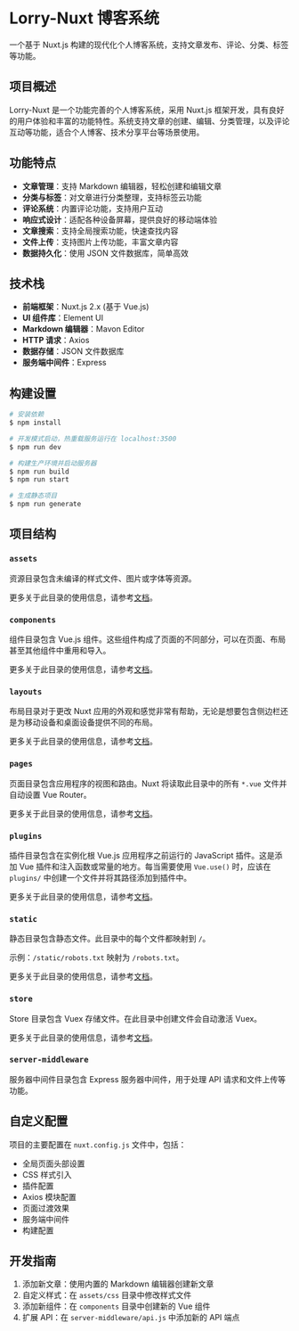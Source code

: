 # Lorry-Nuxt 博客系统

一个基于 Nuxt.js 构建的现代化个人博客系统，支持文章发布、评论、分类、标签等功能。

## 项目概述

Lorry-Nuxt 是一个功能完善的个人博客系统，采用 Nuxt.js 框架开发，具有良好的用户体验和丰富的功能特性。系统支持文章的创建、编辑、分类管理，以及评论互动等功能，适合个人博客、技术分享平台等场景使用。

## 功能特点

- **文章管理**：支持 Markdown 编辑器，轻松创建和编辑文章
- **分类与标签**：对文章进行分类整理，支持标签云功能
- **评论系统**：内置评论功能，支持用户互动
- **响应式设计**：适配各种设备屏幕，提供良好的移动端体验
- **文章搜索**：支持全局搜索功能，快速查找内容
- **文件上传**：支持图片上传功能，丰富文章内容
- **数据持久化**：使用 JSON 文件数据库，简单高效

## 技术栈

- **前端框架**：Nuxt.js 2.x (基于 Vue.js)
- **UI 组件库**：Element UI
- **Markdown 编辑器**：Mavon Editor
- **HTTP 请求**：Axios
- **数据存储**：JSON 文件数据库
- **服务端中间件**：Express

## 构建设置

```bash
# 安装依赖
$ npm install

# 开发模式启动，热重载服务运行在 localhost:3500
$ npm run dev

# 构建生产环境并启动服务器
$ npm run build
$ npm run start

# 生成静态项目
$ npm run generate
```

## 项目结构

### `assets`

资源目录包含未编译的样式文件、图片或字体等资源。

更多关于此目录的使用信息，请参考[文档](https://nuxtjs.org/docs/2.x/directory-structure/assets)。

### `components`

组件目录包含 Vue.js 组件。这些组件构成了页面的不同部分，可以在页面、布局甚至其他组件中重用和导入。

更多关于此目录的使用信息，请参考[文档](https://nuxtjs.org/docs/2.x/directory-structure/components)。

### `layouts`

布局目录对于更改 Nuxt 应用的外观和感觉非常有帮助，无论是想要包含侧边栏还是为移动设备和桌面设备提供不同的布局。

更多关于此目录的使用信息，请参考[文档](https://nuxtjs.org/docs/2.x/directory-structure/layouts)。

### `pages`

页面目录包含应用程序的视图和路由。Nuxt 将读取此目录中的所有 `*.vue` 文件并自动设置 Vue Router。

更多关于此目录的使用信息，请参考[文档](https://nuxtjs.org/docs/2.x/get-started/routing)。

### `plugins`

插件目录包含在实例化根 Vue.js 应用程序之前运行的 JavaScript 插件。这是添加 Vue 插件和注入函数或常量的地方。每当需要使用 `Vue.use()` 时，应该在 `plugins/` 中创建一个文件并将其路径添加到插件中。

更多关于此目录的使用信息，请参考[文档](https://nuxtjs.org/docs/2.x/directory-structure/plugins)。

### `static`

静态目录包含静态文件。此目录中的每个文件都映射到 `/`。

示例：`/static/robots.txt` 映射为 `/robots.txt`。

更多关于此目录的使用信息，请参考[文档](https://nuxtjs.org/docs/2.x/directory-structure/static)。

### `store`

Store 目录包含 Vuex 存储文件。在此目录中创建文件会自动激活 Vuex。

更多关于此目录的使用信息，请参考[文档](https://nuxtjs.org/docs/2.x/directory-structure/store)。

### `server-middleware`

服务器中间件目录包含 Express 服务器中间件，用于处理 API 请求和文件上传等功能。

## 自定义配置

项目的主要配置在 `nuxt.config.js` 文件中，包括：

- 全局页面头部设置
- CSS 样式引入
- 插件配置
- Axios 模块配置
- 页面过渡效果
- 服务端中间件
- 构建配置

## 开发指南

1. 添加新文章：使用内置的 Markdown 编辑器创建新文章
2. 自定义样式：在 `assets/css` 目录中修改样式文件
3. 添加新组件：在 `components` 目录中创建新的 Vue 组件
4. 扩展 API：在 `server-middleware/api.js` 中添加新的 API 端点